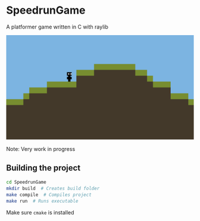 # SpeedrunGame

A platformer game written in C with raylib

![Screenshot of game (WIP)](screenshot.png)

Note: Very work in progress

## Building the project

```bash
cd SpeedrunGame
mkdir build  # Creates build folder
make compile  # Compiles project
make run  # Runs executable
```

Make sure `cmake` is installed
